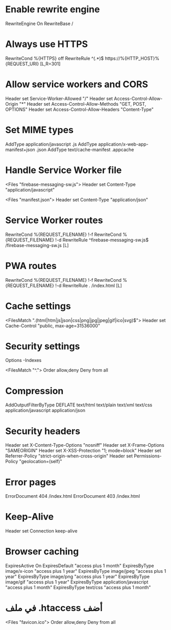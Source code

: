 # Enable rewrite engine
RewriteEngine On
RewriteBase /

# Always use HTTPS
RewriteCond %{HTTPS} off
RewriteRule ^(.*)$ https://%{HTTP_HOST}%{REQUEST_URI} [L,R=301]

# Allow service workers and CORS
<IfModule mod_headers.c>
    Header set Service-Worker-Allowed "/"
    Header set Access-Control-Allow-Origin "*"
    Header set Access-Control-Allow-Methods "GET, POST, OPTIONS"
    Header set Access-Control-Allow-Headers "Content-Type"
</IfModule>

# Set MIME types
AddType application/javascript .js
AddType application/x-web-app-manifest+json .json
AddType text/cache-manifest .appcache

# Handle Service Worker file
<Files "firebase-messaging-sw.js">
    Header set Content-Type "application/javascript"
</Files>

<Files "manifest.json">
    Header set Content-Type "application/json"
</Files>

# Service Worker routes
RewriteCond %{REQUEST_FILENAME} !-f
RewriteCond %{REQUEST_FILENAME} !-d
RewriteRule ^firebase-messaging-sw\.js$ /firebase-messaging-sw.js [L]

# PWA routes
RewriteCond %{REQUEST_FILENAME} !-f
RewriteCond %{REQUEST_FILENAME} !-d
RewriteRule . /index.html [L]

# Cache settings
<FilesMatch "\.(html|htm|js|json|css|png|jpg|jpeg|gif|ico|svg)$">
    Header set Cache-Control "public, max-age=31536000"
</FilesMatch>

# Security settings
Options -Indexes

<FilesMatch "^\.">
    Order allow,deny
    Deny from all
</FilesMatch>

# Compression
<IfModule mod_deflate.c>
    AddOutputFilterByType DEFLATE text/html text/plain text/xml text/css application/javascript application/json
</IfModule>

# Security headers
<IfModule mod_headers.c>
    Header set X-Content-Type-Options "nosniff"
    Header set X-Frame-Options "SAMEORIGIN"
    Header set X-XSS-Protection "1; mode=block"
    Header set Referrer-Policy "strict-origin-when-cross-origin"
    Header set Permissions-Policy "geolocation=(self)"
</IfModule>

# Error pages
ErrorDocument 404 /index.html
ErrorDocument 403 /index.html

# Keep-Alive
<IfModule mod_headers.c>
    Header set Connection keep-alive
</IfModule>

# Browser caching
<IfModule mod_expires.c>
    ExpiresActive On
    ExpiresDefault "access plus 1 month"
    ExpiresByType image/x-icon "access plus 1 year"
    ExpiresByType image/jpeg "access plus 1 year"
    ExpiresByType image/png "access plus 1 year"
    ExpiresByType image/gif "access plus 1 year"
    ExpiresByType application/javascript "access plus 1 month"
    ExpiresByType text/css "access plus 1 month"
</IfModule>

# في ملف .htaccess أضف
<Files "favicon.ico">
    Order allow,deny
    Deny from all
</Files>